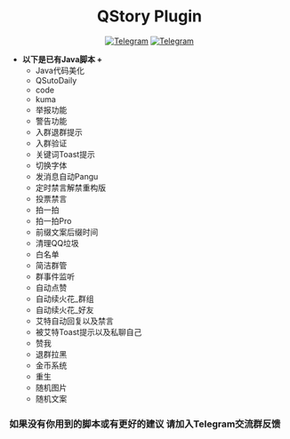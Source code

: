 <div align="center">
    <h1 > QStory Plugin
 </h1>

[![Telegram](https://img.shields.io/static/v1?label=Telegram&message=Channel&color=0088cc)](https://t.me/HaiFeng_Channel)
[![Telegram](https://img.shields.io/static/v1?label=Telegram&message=Chat&color=0088cc)](https://t.me/XiaoYu_Chat)
</div>

* **以下是已有Java脚本 +**  
    * Java代码美化
    * QSutoDaily
    * code
    * kuma
    * 举报功能
    * 警告功能
    * 入群退群提示
    * 入群验证
    * 关键词Toast提示
    * 切换字体
    * 发消息自动Pangu
    * 定时禁言解禁重构版
    * 投票禁言
    * 拍一拍
    * 拍一拍Pro
    * 前缀文案后缀时间
    * 清理QQ垃圾
    * 白名单
    * 简洁群管
    * 群事件监听
    * 自动点赞
    * 自动续火花_群组
    * 自动续火花_好友
    * 艾特自动回复以及禁言
    * 被艾特Toast提示以及私聊自己
    * 赞我
    * 退群拉黑
    * 金币系统
    * 重生
    * 随机图片
    * 随机文案

### 如果没有你用到的脚本或有更好的建议 请加入Telegram交流群反馈